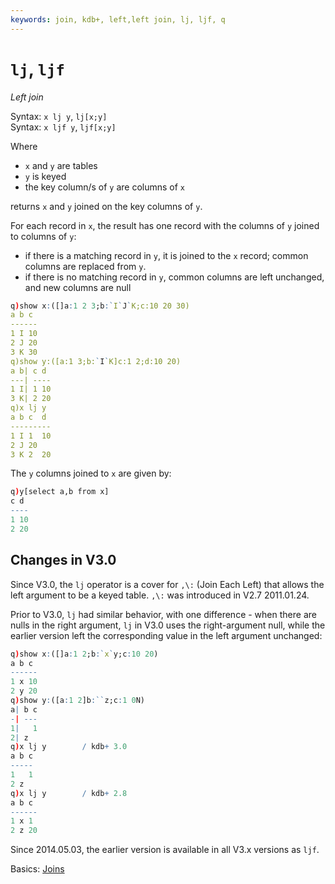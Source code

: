 ```yaml
---
keywords: join, kdb+, left,left join, lj, ljf, q
---
```


# `lj`, `ljf` 




_Left join_

Syntax: `x lj y`, `lj[x;y]`  
Syntax: `x ljf y`, `ljf[x;y]`

Where 

-   `x` and `y` are tables
-   `y` is keyed
-   the key column/s of `y` are columns of `x`

returns `x` and `y` joined on the key columns of `y`. 

For each record in `x`, the result has one record with the columns of `y` joined to columns of `y`:

-   if there is a matching record in `y`, it is joined to the `x` record; common columns are replaced from `y`.
-   if there is no matching record in `y`, common columns are left unchanged, and new columns are null

```q
q)show x:([]a:1 2 3;b:`I`J`K;c:10 20 30)
a b c
------
1 I 10
2 J 20
3 K 30
q)show y:([a:1 3;b:`I`K]c:1 2;d:10 20)
a b| c d
---| ----
1 I| 1 10
3 K| 2 20
q)x lj y
a b c  d
---------
1 I 1  10
2 J 20
3 K 2  20
```

The `y` columns joined to `x` are given by:

```q
q)y[select a,b from x]
c d
----
1 10
2 20
```


## Changes in V3.0

Since V3.0, the `lj` operator is a cover for `,\:` (Join Each Left) that allows the left argument to be a keyed table. `,\:` was introduced in V2.7 2011.01.24.

Prior to V3.0, `lj` had similar behavior, with one difference - when there are nulls in the right argument, `lj` in V3.0 uses the right-argument null, while the earlier version left the corresponding value in the left argument unchanged:

```q
q)show x:([]a:1 2;b:`x`y;c:10 20)
a b c
------
1 x 10
2 y 20
q)show y:([a:1 2]b:``z;c:1 0N)
a| b c
-| ---
1|   1
2| z
q)x lj y        / kdb+ 3.0
a b c
-----
1   1
2 z
q)x lj y        / kdb+ 2.8 
a b c
------
1 x 1
2 z 20
```

Since 2014.05.03, the earlier version is available in all V3.x versions as `ljf`.


<i class="far fa-hand-point-right"></i> 
Basics: [Joins](../basics/joins.md)

